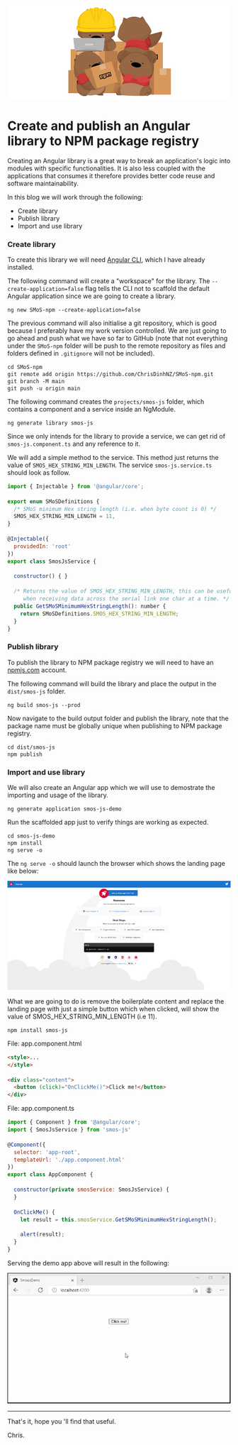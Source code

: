 ![Blog Header Image](assets/create-and-publish-an-angular-library-to-npm-package-registry.png "Blog Header Image")

# Create and publish an Angular library to NPM package registry

Creating an Angular library is a great way to break an application's logic into modules with specific functionalities. It is also less coupled with the applications that consumes it therefore provides better code reuse and software maintainability.

In this blog we will work through the following:
* Create library
* Publish library
* Import and use library

### Create library

To create this library we will need [Angular CLI](https://cli.angular.io), which I have already installed.

The following command will create a "workspace" for the library. The `--create-application=false` flag tells the CLI not to scaffold the default Angular application since we are going to create a library.

```shell
ng new SMoS-npm --create-application=false
```

The previous command will also initialise a git repository, which is good because I preferably have my work version controlled. We are just going to go ahead and push what we have so far to GitHub (note that not everything under the `SMoS-npm` folder will be push to the remote repository as files and folders defined in `.gitignore` will not be included).

```shell
cd SMoS-npm
git remote add origin https://github.com/ChrisDinhNZ/SMoS-npm.git
git branch -M main
git push -u origin main
```

The following command creates the `projects/smos-js` folder, which contains a component and a service inside an NgModule.

```shell
ng generate library smos-js
```

Since we only intends for the library to provide a service, we can get rid of `smos-js.component.ts` and any reference to it.

We will add a simple method to the service. This method just returns the value of `SMOS_HEX_STRING_MIN_LENGTH`. The service `smos-js.service.ts` should look as follow.

```javascript
import { Injectable } from '@angular/core';

export enum SMoSDefinitions {
  /* SMoS minimum Hex string length (i.e. when byte count is 0) */
  SMOS_HEX_STRING_MIN_LENGTH = 11,
}

@Injectable({
  providedIn: 'root'
})
export class SmosJsService {

  constructor() { }

  /* Returns the value of SMOS_HEX_STRING_MIN_LENGTH, this can be useful
     when receiving data across the serial link one char at a time. */
  public GetSMoSMinimumHexStringLength(): number {
    return SMoSDefinitions.SMOS_HEX_STRING_MIN_LENGTH;
  }
}
```

### Publish library

To publish the library to NPM package registry we will need to have an [npmjs.com](https://www.npmjs.com) account.

The following command will build the library and place the output in the `dist/smos-js` folder.

```shell
ng build smos-js --prod
```

Now navigate to the build output folder and publish the library, note that the package name must be globally unique when publishing to NPM package registry.

```shell
cd dist/smos-js
npm publish
```

### Import and use library

We will also create an Angular app which we will use to demostrate the importing and usage of the library.

```shell
ng generate application smos-js-demo
```

Run the scaffolded app just to verify things are working as expected.

```shell
cd smos-js-demo
npm install
ng serve -o
```

The `ng serve -o` should launch the browser which shows the landing page like below:

![Scaffold Angular App Landing Page.png](assets/scaffold_angular_app_landing_page.png "Scaffold Angular App Landing Page")

What we are going to do is remove the boilerplate content and replace the landing page with just a simple button which when clicked, will show the value of SMOS_HEX_STRING_MIN_LENGTH (i.e 11).

```shell
npm install smos-js
```

File: app.component.html

```html
<style>...
</style>

<div class="content">
  <button (click)="OnClickMe()">Click me!</button>
</div>
```

File: app.component.ts

```javascript
import { Component } from '@angular/core';
import { SmosJsService } from 'smos-js'

@Component({
  selector: 'app-root',
  templateUrl: './app.component.html'
})
export class AppComponent {

  constructor(private smosService: SmosJsService) {
  }

  OnClickMe() {
    let result = this.smosService.GetSMoSMinimumHexStringLength();

    alert(result);
  }
}
```

Serving the demo app above will result in the following:

![smos-js-demo.gif](assets/smos-js-demo.gif "smos-js usage demo")

---
That's it, hope you 'll find that useful.

Chris.
